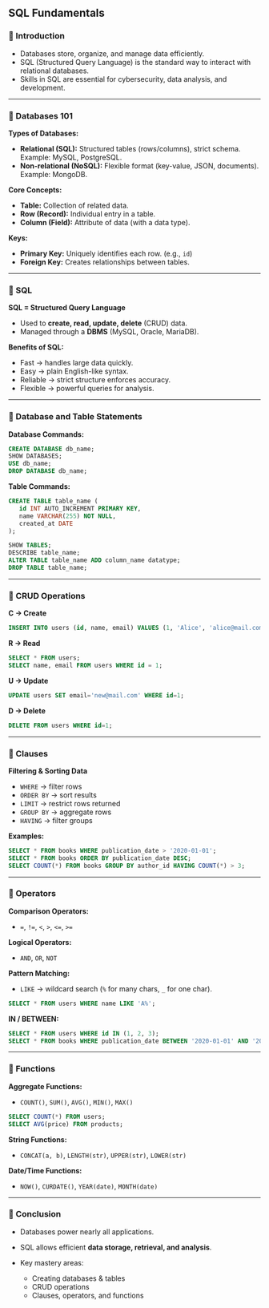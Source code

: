 ## SQL Fundamentals 

### 🔹 Introduction
- Databases store, organize, and manage data efficiently.  
- SQL (Structured Query Language) is the standard way to interact with relational databases.  
- Skills in SQL are essential for cybersecurity, data analysis, and development.

---

### 🔹 Databases 101
**Types of Databases:**
- **Relational (SQL):** Structured tables (rows/columns), strict schema.  
  Example: MySQL, PostgreSQL.  
- **Non-relational (NoSQL):** Flexible format (key-value, JSON, documents).  
  Example: MongoDB.

**Core Concepts:**
- **Table:** Collection of related data.  
- **Row (Record):** Individual entry in a table.  
- **Column (Field):** Attribute of data (with a data type).  

**Keys:**
- **Primary Key:** Uniquely identifies each row. (e.g., `id`)  
- **Foreign Key:** Creates relationships between tables.  

---

### 🔹 SQL
**SQL = Structured Query Language**  
- Used to **create, read, update, delete** (CRUD) data.  
- Managed through a **DBMS** (MySQL, Oracle, MariaDB).  

**Benefits of SQL:**
- Fast → handles large data quickly.  
- Easy → plain English-like syntax.  
- Reliable → strict structure enforces accuracy.  
- Flexible → powerful queries for analysis.  

---

### 🔹 Database and Table Statements
**Database Commands:**
```sql
CREATE DATABASE db_name;
SHOW DATABASES;
USE db_name;
DROP DATABASE db_name;
````

**Table Commands:**

```sql
CREATE TABLE table_name (
   id INT AUTO_INCREMENT PRIMARY KEY,
   name VARCHAR(255) NOT NULL,
   created_at DATE
);

SHOW TABLES;
DESCRIBE table_name;
ALTER TABLE table_name ADD column_name datatype;
DROP TABLE table_name;
```

---

### 🔹 CRUD Operations

**C → Create**

```sql
INSERT INTO users (id, name, email) VALUES (1, 'Alice', 'alice@mail.com');
```

**R → Read**

```sql
SELECT * FROM users;
SELECT name, email FROM users WHERE id = 1;
```

**U → Update**

```sql
UPDATE users SET email='new@mail.com' WHERE id=1;
```

**D → Delete**

```sql
DELETE FROM users WHERE id=1;
```

---

### 🔹 Clauses

**Filtering & Sorting Data**

* `WHERE` → filter rows
* `ORDER BY` → sort results
* `LIMIT` → restrict rows returned
* `GROUP BY` → aggregate rows
* `HAVING` → filter groups

**Examples:**

```sql
SELECT * FROM books WHERE publication_date > '2020-01-01';
SELECT * FROM books ORDER BY publication_date DESC;
SELECT COUNT(*) FROM books GROUP BY author_id HAVING COUNT(*) > 3;
```

---

### 🔹 Operators

**Comparison Operators:**

* `=`, `!=`, `<`, `>`, `<=`, `>=`

**Logical Operators:**

* `AND`, `OR`, `NOT`

**Pattern Matching:**

* `LIKE` → wildcard search (`%` for many chars, `_` for one char).

```sql
SELECT * FROM users WHERE name LIKE 'A%';
```

**IN / BETWEEN:**

```sql
SELECT * FROM users WHERE id IN (1, 2, 3);
SELECT * FROM books WHERE publication_date BETWEEN '2020-01-01' AND '2021-01-01';
```

---

### 🔹 Functions

**Aggregate Functions:**

* `COUNT()`, `SUM()`, `AVG()`, `MIN()`, `MAX()`

```sql
SELECT COUNT(*) FROM users;
SELECT AVG(price) FROM products;
```

**String Functions:**

* `CONCAT(a, b)`, `LENGTH(str)`, `UPPER(str)`, `LOWER(str)`

**Date/Time Functions:**

* `NOW()`, `CURDATE()`, `YEAR(date)`, `MONTH(date)`

---

### 🔹 Conclusion

* Databases power nearly all applications.
* SQL allows efficient **data storage, retrieval, and analysis**.
* Key mastery areas:

  * Creating databases & tables
  * CRUD operations
  * Clauses, operators, and functions

